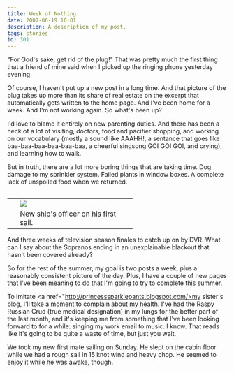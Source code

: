 ```yaml
---
title: Week of Nothing
date: 2007-06-19 10:01
description: A description of my post.
tags: stories
id: 301
---
```

"For God's sake, get rid of the plug!"  That was pretty much the first thing that a friend of mine said when I picked up the ringing phone yesterday evening.

Of course, I haven't put up a new post in a long time.  And that picture of the plug takes up more than its share of real estate on the excerpt that automatically gets written to the home page.  And I've been home for a week.  And I'm not working again.  So what's been up?

I'd love to blame it entirely on new parenting duties.  And there has been a heck of a lot of visiting, doctors, food and pacifier shopping, and working on our vocabulary (mostly a sound like AAAHH!, a sentance that goes like baa-baa-baa-baa-baa-baa, a cheerful singsong GOI GOI GOI, and crying), and learning how to walk.

But in truth, there are a lot more boring things that are taking time.  Dog damage to my sprinkler system.  Failed plants in window boxes.  A complete lack of unspoiled food when we returned.  

<table cellpadding="2" align="right"><tr><td width="5" rowspan="2"><spacer type="block" width="5" height="1"></td><td width="250" ><img src="/img/firstmate.jpg"></td></tr><tr><td class="caption" width="250">New ship's officer on his first sail.</td></tr></table>

And three weeks of television season finales to catch up on by DVR.  What can I say about the Sopranos ending in an unexplainable blackout that hasn't been covered already?

So for the rest of the summer, my goal is two posts a week, plus a reasonably consistent picture of the day.  Plus, I have a couple of new pages that I've been meaning to do that I'm going to try to complete this summer.

To imitate <a href="http://princesssparklepants.blogspot.com/>my sister's blog</a>, I'll take a moment to complain about my health.  I've had the Raspy Russian Crud (true medical designation) in my lungs for the better part of the last month, and it's keeping me from something that I've been looking forward to for a while:  singing my work email to music.  I know.  That reads like it's going to be quite a waste of time, but just you wait.

We took my new first mate sailing on Sunday.  He slept on the cabin floor while we had a rough sail in 15 knot wind and heavy chop.  He seemed to enjoy it while he was awake, though.

